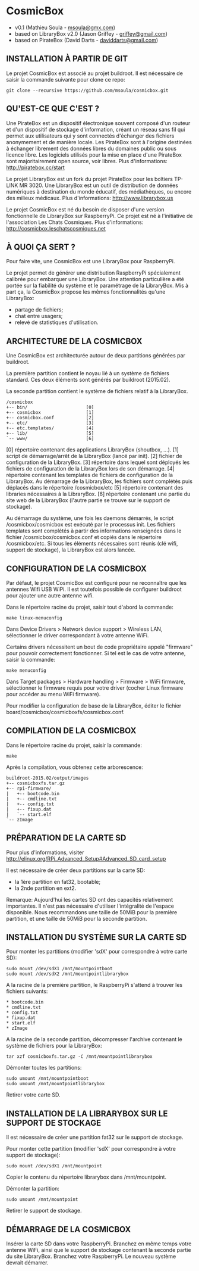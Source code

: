 # CosmicBox

* v0.1 (Mathieu Soula - msoula@gmx.com)
* based on LibraryBox v2.0 (Jason Griffey - griffey@gmail.com)
* based on PirateBox (David Darts - daviddarts@gmail.com)

## INSTALLATION À PARTIR DE GIT

Le projet CosmicBox est associé au projet buildroot. Il est nécessaire de
saisir la commande suivante pour clone ce repo:

    git clone --recursive https://github.com/msoula/cosmicbox.git

## QU'EST-CE QUE C'EST ?

Une PirateBox est un dispositif électronique souvent composé d'un routeur
et d'un dispositif de stockage d'information, créant un réseau sans fil qui
permet aux utilisateurs qui y sont connectés d'échanger des fichiers
anonymement et de manière locale. Les PirateBox sont à l'origine destinées
à échanger librement des données libres du domaines public ou sous licence
libre. Les logiciels utilisés pour la mise en place d'une PirateBox sont
majoritairement open source, voir libres.
Plus d'informations: http://piratebox.cc/start

Le projet LibraryBox est un fork du projet PirateBox pour les boîtiers TP-LINK
MR 3020. Une LibraryBox est un outil de distribution de données numériques à
destination du monde éducatif, des médiathèques, ou encore des milieux
médicaux.
Plus d'informations: http://www.librarybox.us

Le projet CosmicBox est né du besoin de disposer d'une version fonctionnelle
de LibraryBox sur RaspberryPi. Ce projet est né à l'initiative de
l'association Les Chats Cosmiques.
Plus d'informations: http://cosmicbox.leschatscosmiques.net

## À QUOI ÇA SERT ?

Pour faire vite, une CosmicBox est une LibraryBox pour RaspberryPi.

Le projet permet de générer une distribution RaspberryPi spécialement
calibrée pour embarquer une LibraryBox. Une attention particulière a été portée
sur la fiabilité du système et le paramétrage de la LibraryBox. Mis à part ça,
la CosmicBox propose les mêmes fonctionnalités qu'une LibraryBox:
 - partage de fichiers;
 - chat entre usagers;
 - relevé de statistiques d'utilisation.

## ARCHITECTURE DE LA COSMICBOX

Une CosmicBox est architecturée autour de deux partitions générées par
buildroot.

La première partition contient le noyau lié à un système de fichiers standard.
Ces deux éléments sont générés par buildroot (2015.02).

La seconde partition contient le système de fichiers relatif à la LibraryBox.

    /cosmicbox
    +-- bin/                      [0]
    +-- cosmicbox                 [1]
    +-- cosmicbox.conf            [2]
    +-- etc/                      [3]
    +-- etc.templates/            [4]
    +-- lib/                      [5]
    `-- www/                      [6]

[0] répertoire contenant des applications LibraryBox (shoutbox, ...).
[1] script de démarrage/arrêt de la LibraryBox (lancé par init).
[2] fichier de configuration de la LibraryBox.
[3] répertoire dans lequel sont déployés les fichiers de configuration de la
    LibraryBox lors de son démarrage.
[4] répertoire contenant les templates de fichiers de configuration de la
    LibraryBox. Au démarrage de la LibraryBox, les fichiers sont complétés
    puis déplacés dans le répertoire /cosmicbox/etc
[5] répertoire contenant des libraries nécessaires à la LibraryBox.
[6] répertoire contenant une partie du site web de la LibraryBox (l'autre
    partie se trouve sur le support de stockage).

Au démarrage du système, une fois les daemons démarrés, le script
/cosmicbox/cosmicbox est exécuté par le processus init.
Les fichiers templates sont complétés à partir des informations renseignées
dans le fichier /cosmicbox/cosmicbox.conf et copiés dans le répertoire
/cosmicbox/etc. Si tous les éléments nécessaires sont réunis (clé wifi,
support de stockage), la LibraryBox est alors lancée.

## CONFIGURATION DE LA COSMICBOX

Par défaut, le projet CosmicBox est configuré pour ne reconnaître que les
antennes Wifi USB WiPi. Il est toutefois possible de configurer buildroot
pour ajouter une autre antenne wifi.

Dans le répertoire racine du projet, saisir tout d'abord la commande:

    make linux-menuconfig

Dans Device Drivers > Network device support > Wireless LAN, sélectionner
le driver correspondant à votre antenne WiFi.

Certains drivers nécessitent un bout de code propriétaire appelé "firmware"
pour pouvoir correctement fonctionner. Si tel est le cas de votre antenne,
saisir la commande:

    make menuconfig

Dans Target packages > Hardware handling > Firmware > WiFi firmware,
sélectionner le firmware requis pour votre driver (cocher Linux firmware
pour accéder au menu WiFi firmware).

Pour modifier la configuration de base de la LibraryBox, éditer le fichier
board/cosmicbox/cosmicboxfs/cosmicbox.conf.

## COMPILATION DE LA COSMICBOX

Dans le répertoire racine du projet, saisir la commande:

    make

Après la compilation, vous obtenez cette arborescence:

    buildroot-2015.02/output/images
    +-- cosmicboxfs.tar.gz
    +-- rpi-firmware/
    |   +-- bootcode.bin
    |   +-- cmdline.txt
    |   +-- config.txt
    |   +-- fixup.dat
    |   `-- start.elf
    `-- zImage

## PRÉPARATION DE LA CARTE SD

Pour plus d'informations, visiter
http://elinux.org/RPi_Advanced_Setup#Advanced_SD_card_setup

Il est nécessaire de créer deux partitions sur la carte SD:
 - la 1ère partition en fat32, bootable;
 - la 2nde partition en ext2.

Remarque: Aujourd'hui les cartes SD ont des capacités relativement
          importantes. Il n'est pas nécessaire d'utiliser l'intégralité de
          l'espace disponible.
          Nous recommandons une taille de 50MiB pour la première partition,
          et une taille de 50MiB pour la seconde partition.

## INSTALLATION DU SYSTÈME SUR LA CARTE SD

Pour monter les partitions (modifier 'sdX' pour correspondre à votre carte SD):

    sudo mount /dev/sdX1 /mnt/mountpointboot
    sudo mount /dev/sdX2 /mnt/mountpointlibrarybox

A la racine de la première partition, le RaspberryPi s'attend à trouver les
fichiers suivants:

    * bootcode.bin
    * cmdline.txt
    * config.txt
    * fixup.dat
    * start.elf
    * zImage

A la racine de la seconde partition, décompresser l'archive contenant le
système de fichiers pour la LibraryBox:

    tar xzf cosmicboxfs.tar.gz -C /mnt/mountpointlibrarybox

Démonter toutes les partitions:

    sudo umount /mnt/mountpointboot
    sudo umount /mnt/mountpointlibrarybox

Retirer votre carte SD.

## INSTALLATION DE LA LIBRARYBOX SUR LE SUPPORT DE STOCKAGE

Il est nécessaire de créer une partition fat32 sur le support de stockage.

Pour monter cette partition (modifier 'sdX' pour correspondre à votre support
de stockage):

    sudo mount /dev/sdX1 /mnt/mountpoint

Copier le contenu du répertoire librarybox dans /mnt/mountpoint.

Démonter la partition:

    sudo umount /mnt/mountpoint

Retirer le support de stockage.

## DÉMARRAGE DE LA COSMICBOX

Insérer la carte SD dans votre RaspberryPi. Branchez en même temps votre
antenne WiFi, ainsi que le support de stockage contenant la seconde partie
du site LibraryBox. Branchez votre RaspberryPi. Le nouveau système devrait
démarrer.
